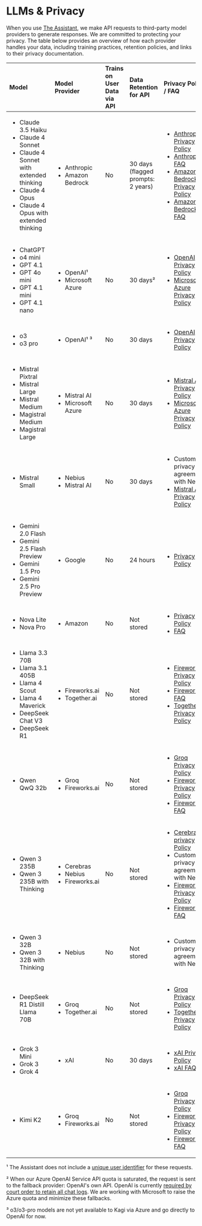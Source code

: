 # LLMs & Privacy

When you use [The Assistant](./assistant.md), we make API requests to third-party model providers to generate responses. We are committed to protecting your privacy. The table below provides an overview of how each provider handles your data, including training practices, retention policies, and links to their privacy documentation.

| Model                                                                                                                                                                                                                                                                             | Model Provider                                       | Trains on User Data via API | Data Retention for API             | Privacy Policy / FAQ                                                                                                                                                                                                                                                                                                                                                                                     |
| :-------------------------------------------------------------------------------------------------------------------------------------------------------------------------------------------------------------------------------------------------------------------------------- | :--------------------------------------------------- | :-------------------------- | :--------------------------------- | :------------------------------------------------------------------------------------------------------------------------------------------------------------------------------------------------------------------------------------------------------------------------------------------------------------------------------------------------------------------------------------------------------- |
| <ul><li>Claude 3.5 Haiku</li><li>Claude 4 Sonnet</li><li>Claude 4 Sonnet with extended thinking</li><li>Claude 4 Opus</li><li>Claude 4 Opus with extended thinking</li></ul>     | <ul><li>Anthropic</li><li>Amazon Bedrock</li></ul>   | No                          | 30 days (flagged prompts: 2 years) | <ul><li>[Anthropic Privacy Policy](https://www.anthropic.com/legal/privacy)</li><li>[Anthropic FAQ](https://privacy.anthropic.com/en/articles/7996866-how-long-do-you-store-personal-data)</li><li>[Amazon Bedrock Privacy Policy](https://docs.aws.amazon.com/bedrock/latest/userguide/)</li><li>[Amazon Bedrock FAQ](https://docs.aws.amazon.com/nova/latest/userguide/responsible-use.html)</li></ul> |
| <ul><li>ChatGPT</li><li>o4 mini</li><li>GPT 4.1</li><li>GPT 4o mini</li><li>GPT 4.1 mini</li><li>GPT 4.1 nano</li></ul>                                                                                                                         | <ul><li>OpenAI¹</li><li>Microsoft Azure</li></ul>     | No                          | 30 days²                            | <ul><li>[OpenAI Privacy Policy](https://openai.com/enterprise-privacy/)</li><li>[Microsoft Azure Privacy Policy](https://learn.microsoft.com/en-us/azure/machine-learning/concept-data-privacy?view=azureml-api-2)</li></ul>                                                                                                                                                                             |
| <ul><li>o3</li><li>o3 pro</li></ul>                                                                                                                         | <ul><li>OpenAI¹ ³</li></ul>     | No                          | 30 days                            | <ul><li>[OpenAI Privacy Policy](https://openai.com/enterprise-privacy/)</li></ul>                                                                                                                                                                             |
| <ul><li>Mistral Pixtral</li><li>Mistral Large</li><li>Mistral Medium</li><li>Magistral Medium</li><li>Magistral Large</li></ul>                                                                                                                                                                               | <ul><li>Mistral AI</li><li>Microsoft Azure</li></ul> | No                          | 30 days                            | <ul><li>[Mistral AI Privacy Policy](https://mistral.ai/terms/)</li><li>[Microsoft Azure Privacy Policy](https://learn.microsoft.com/en-us/azure/machine-learning/concept-data-privacy?view=azureml-api-2)</li></ul>                                                                                                                                                                                      |
| <ul><li>Mistral Small</li></ul>                                                                                                                                                                              | <ul><li>Nebius</li><li>Mistral AI</li></ul> | No                          | 30 days                            | <ul><li>Custom privacy agreement with Nebius</li><li>[Mistral AI Privacy Policy](https://mistral.ai/terms/)</li></ul>                                                                                                                                                                                      |
| <ul><li>Gemini 2.0 Flash</li><li>Gemini 2.5 Flash Preview</li><li>Gemini 1.5 Pro</li><li>Gemini 2.5 Pro Preview</li></ul>                                                                                                                                                         | <ul><li>Google</li></ul>                             | No                          | 24 hours                           | <ul><li>[Privacy Policy](https://cloud.google.com/vertex-ai/generative-ai/docs/data-governance#prediction)</li></ul>                                                                                                                                                                                                                                                                                     |
| <ul><li>Nova Lite</li><li>Nova Pro</li></ul>                                                                                                                                                                                                                                      | <ul><li>Amazon</li></ul>                             | No                          | Not stored                         | <ul><li>[Privacy Policy](https://docs.aws.amazon.com/bedrock/latest/userguide/)</li><li>[FAQ](https://docs.aws.amazon.com/nova/latest/userguide/responsible-use.html)</li></ul>                                                                                                                                                                                                                          |
| <ul><li>Llama 3.3 70B</li><li>Llama 3.1 405B</li><li>Llama 4 Scout</li><li>Llama 4 Maverick</li><li>DeepSeek Chat V3</li><li>DeepSeek R1</li></ul> | <ul><li>Fireworks.ai</li><li>Together.ai</li></ul>   | No                          | Not stored                         | <ul><li>[Fireworks.ai Privacy Policy](https://fireworks.ai/privacy-policy)</li><li>[Fireworks.ai FAQ](https://docs.fireworks.ai/guides/security_compliance/data_handling)</li><li>[Together.ai Privacy Policy](https://www.together.ai/privacy)</li></ul>                                                                                |
| <ul><li>Qwen QwQ 32b</li></ul> | <ul><li>Groq</li><li>Fireworks.ai</li></ul>   | No                          | Not stored                         | <ul><li>[Groq Privacy Policy](https://groq.com/privacy-policy/)</li><li>[Fireworks.ai Privacy Policy](https://fireworks.ai/privacy-policy)</li><li>[Fireworks.ai FAQ](https://docs.fireworks.ai/guides/security_compliance/data_handling)</li></ul>                                                                                |
| <ul><li>Qwen 3 235B</li><li>Qwen 3 235B with Thinking</li></ul> | <ul><li>Cerebras</li><li>Nebius</li><li>Fireworks.ai</li></ul>   | No                          | Not stored                         | <ul><li>[Cerebras privacy Policy](https://www.cerebras.ai/policies)</li><li>Custom privacy agreement with Nebius</li><li>[Fireworks.ai Privacy Policy](https://fireworks.ai/privacy-policy)</li><li>[Fireworks.ai FAQ](https://docs.fireworks.ai/guides/security_compliance/data_handling)</li></ul>                                                                                |
| <ul><li>Qwen 3 32B</li><li>Qwen 3 32B with Thinking</li></ul> | <ul><li>Nebius</li></ul>   | No                          | Not stored                         | <ul><li>Custom privacy agreement with Nebius</li></ul>                                                                                |
| <ul><li>DeepSeek R1 Distill Llama 70B</li></ul>                                                                                                                                                                                                                                   | <ul><li>Groq</li><li>Together.ai</li></ul>               | No                          | Not stored                         | <ul><li>[Groq Privacy Policy](https://groq.com/privacy-policy/)</li><li>[Together.ai Privacy Policy](https://www.together.ai/privacy)</li></ul>                                                                                                                                                                                                                                                |
| <ul><li>Grok 3 Mini</li><li>Grok 3</li><li>Grok 4</li></ul>                                                                                                                                                                                                                                      | <ul><li>xAI</li></ul>                                | No                          | 30 days                            | <ul><li>[xAI Privacy Policy](https://x.ai/legal/privacy-policy)</li><li>[xAI FAQ](https://docs.x.ai/docs/faq#does-xai-train-on-customers-api-requests)</li></ul>                                                                                                                                                                                                                                         |
| <ul><li>Kimi K2</li></ul>                                                                                                                                                                                                                                      | <ul><li>Groq</li><li>Fireworks.ai</li></ul>                                | No                          | Not stored                            | <ul><li>[Groq Privacy Policy](https://groq.com/privacy-policy/)</li><li>[Fireworks.ai Privacy Policy](https://fireworks.ai/privacy-policy)</li><li>[Fireworks.ai FAQ](https://docs.fireworks.ai/guides/security_compliance/data_handling)</li></ul>                                                                                                                                                                                                                                         |

¹ The Assistant does not include a [unique user identifier](https://platform.openai.com/docs/guides/safety-best-practices#end-user-ids) for these requests.

² When our Azure OpenAI Service API quota is saturated, the request is sent to the fallback provider: OpenAI's own API. OpenAI is currently [required by court order to retain all chat logs](https://openai.com/index/response-to-nyt-data-demands/).
We are working with Microsoft to raise the Azure quota and minimize these fallbacks.

³ o3/o3-pro models are not yet available to Kagi via Azure and go directly to OpenAI for now.
